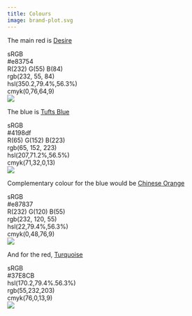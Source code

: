 ```yaml
---
title: Colours
image: brand-plot.svg
---
```


The main red is [Desire](https://www.color-name.com/hex/e93653)

sRGB \
#e83754 \
R(232) G(55) B(84) \
rgb(232, 55, 84) \
hsl(350.2,79.4%,56.3%) \
cmyk(0,76,64,9) \
![](https://www.color-name.com/color-image?c=e83754&square&tx)

The blue is [Tufts Blue](https://www.color-name.com/hex/4198df)

sRGB \
#4198df \
R(65) G(152) B(223) \
rgb(65, 152, 223) \
hsl(207,71.2%,56.5%) \
cmyk(71,32,0,13) \
![](https://www.color-name.com/color-image?c=4198df&square&tx)


Complementary colour for the blue would be [Chinese Orange](https://www.color-name.com/hex/e87837)

sRGB \
#e87837 \
R(232) G(120) B(55) \
rgb(232, 120, 55) \
hsl(22,79.4%,56.3%) \
cmyk(0,48,76,9) \
![](https://www.color-name.com/color-image?c=e87837&square&tx)

And for the red, [Turquoise](https://www.color-name.com/hex/37e8cb)

sRGB \
#37E8CB \
hsl(170.2,79.4%.56.3%) \
rgb(55,232,203) \
cmyk(76,0,13,9) \
![](https://www.color-name.com/color-image?c=37E8CB&square&tx)
